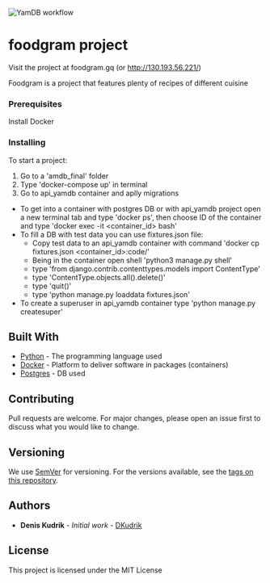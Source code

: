 ![YamDB workflow](https://github.com/DKudrik/foodgram/actions/workflows/main.yml/badge.svg)


# foodgram project

Visit the project at foodgram.gq (or http://130.193.56.221/)


Foodgram is a project that features plenty of recipes of different cuisine

### Prerequisites

Install Docker

### Installing

To start a project:
1. Go to a 'amdb_final' folder
2. Type 'docker-compose up' in terminal
3. Go to api_yamdb container and aplly migrations
* To get into a container with postgres DB or with api_yamdb project open a new terminal tab 
   and type 'docker ps', then choose ID of the container and type 'docker exec -it <container_id> bash'
*  To fill a DB with test data you can use fixtures.json file:
    - Copy test data to an api_yamdb container with command 'docker cp fixtures.json <container_id>:code/' 
    - Being in the container open shell 'python3 manage.py shell'
    - type 'from django.contrib.contenttypes.models import ContentType'
    - type 'ContentType.objects.all().delete()'
    - type 'quit()'
    - type 'python manage.py loaddata fixtures.json'
*  To create a superuser in api_yamdb container type 'python manage.py createsuper'

## Built With

* [Python](https://www.python.org/) - The programming language used
* [Docker](https://maven.apache.org/) - Platform to deliver software in packages (containers)
* [Postgres](https://www.postgresql.org/) - DB used

## Contributing

Pull requests are welcome. For major changes, please open an issue first to discuss what you would like to change.

## Versioning

We use [SemVer](http://semver.org/) for versioning. For the versions available, see the [tags on this repository](https://github.com/DKudrik/project/tags). 

## Authors

* **Denis Kudrik** - *Initial work* - [DKudrik](https://github.com/DKudrik/infra_sp2)

## License

This project is licensed under the MIT License

